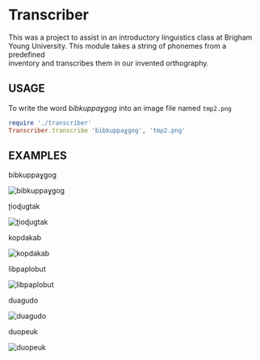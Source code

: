 Transcriber
====================

This was a project to assist in an introductory linguistics class at Brigham    
Young University. This module takes a string of phonemes from a predefined      
inventory and transcribes them in our invented orthography.

USAGE
-------------------

To write the word _bibkuppaɣgog_ into an image file named `tmp2.png`

```ruby
require './transcriber'
Transcriber.transcribe 'bibkuppaɣgog', 'tmp2.png'
```

EXAMPLES
-------------------
bibkuppaɣgog

![bibkuppaɣgog](../master/examples/bibkuppaɣgog.png?raw=true)

ʈioɖugtak

![ʈioɖugtak](../master/examples/ʈioɖugtak.png?raw=true)

kopdakab

![kopdakab](../master/examples/kopdakab.png?raw=true)

libpaplobut

![libpaplobut](../master/examples/libpaplobut.png?raw=true)

duagudo

![duagudo](../master/examples/duagudo.png?raw=true)

duopeuk

![duopeuk](../master/examples/duopeuk.png?raw=true)
